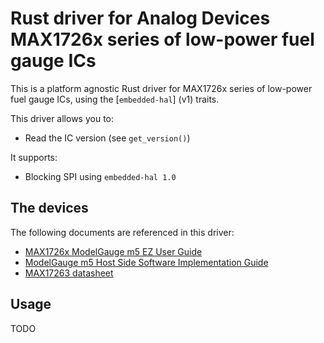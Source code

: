 # Rust driver for Analog Devices MAX1726x series of low-power fuel gauge ICs

This is a platform agnostic Rust driver for MAX1726x series of low-power fuel
gauge ICs, using the [`embedded-hal`] (v1) traits.

This driver allows you to:

- Read the IC version (see `get_version()`)

It supports:

- Blocking SPI using `embedded-hal 1.0`

## The devices

The following documents are referenced in this driver:

- [MAX1726x ModelGauge m5 EZ User Guide](https://www.analog.com/media/en/technical-documentation/user-guides/max1726x-modelgauge-m5-ez-user-guide.pdf)
- [ModelGauge m5 Host Side Software Implementation
  Guide](https://www.analog.com/media/en/technical-documentation/user-guides/modelgauge-m5-host-side-software-implementation-guide.pdf)
- [MAX17263 datasheet](https://www.analog.com/media/en/technical-documentation/data-sheets/MAX17263.pdf)

[](https://www.ti.com/lit/ds/symlink/tmp121.pdf)

## Usage

TODO
